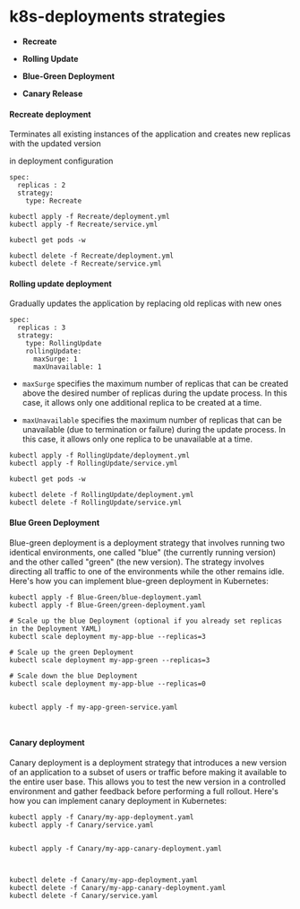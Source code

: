 # k8s-deployments strategies

- **Recreate**

- **Rolling Update**

- **Blue-Green Deployment**

- **Canary Release**


#### Recreate deployment

Terminates all existing instances of the application and creates new replicas with the updated version

in deployment configuration

```
spec:
  replicas : 2
  strategy: 
    type: Recreate

```

```
kubectl apply -f Recreate/deployment.yml
kubectl apply -f Recreate/service.yml

kubectl get pods -w

kubectl delete -f Recreate/deployment.yml
kubectl delete -f Recreate/service.yml

```

#### Rolling update deployment

Gradually updates the application by replacing old replicas with new ones

```
spec:
  replicas : 3
  strategy:
    type: RollingUpdate
    rollingUpdate:
      maxSurge: 1
      maxUnavailable: 1

```

- `maxSurge` specifies the maximum number of replicas that can be created above the desired number of replicas during the update process. In this case, it allows only one additional replica to be created at a time.

- `maxUnavailable` specifies the maximum number of replicas that can be unavailable (due to termination or failure) during the update process. In this case, it allows only one replica to be unavailable at a time.

```
kubectl apply -f RollingUpdate/deployment.yml
kubectl apply -f RollingUpdate/service.yml

kubectl get pods -w

kubectl delete -f RollingUpdate/deployment.yml
kubectl delete -f RollingUpdate/service.yml

```



#### Blue Green Deployment

Blue-green deployment is a deployment strategy that involves running two identical environments, one called "blue" (the currently running version) and the other called "green" (the new version). The strategy involves directing all traffic to one of the environments while the other remains idle. Here's how you can implement blue-green deployment in Kubernetes:

```
kubectl apply -f Blue-Green/blue-deployment.yaml
kubectl apply -f Blue-Green/green-deployment.yaml

# Scale up the blue Deployment (optional if you already set replicas in the Deployment YAML)
kubectl scale deployment my-app-blue --replicas=3

# Scale up the green Deployment
kubectl scale deployment my-app-green --replicas=3

# Scale down the blue Deployment
kubectl scale deployment my-app-blue --replicas=0


kubectl apply -f my-app-green-service.yaml



```


#### Canary deployment

Canary deployment is a deployment strategy that introduces a new version of an application to a subset of users or traffic before making it available to the entire user base. This allows you to test the new version in a controlled environment and gather feedback before performing a full rollout. Here's how you can implement canary deployment in Kubernetes:

```
kubectl apply -f Canary/my-app-deployment.yaml
kubectl apply -f Canary/service.yaml


kubectl apply -f Canary/my-app-canary-deployment.yaml



kubectl delete -f Canary/my-app-deployment.yaml
kubectl delete -f Canary/my-app-canary-deployment.yaml
kubectl delete -f Canary/service.yaml

```

